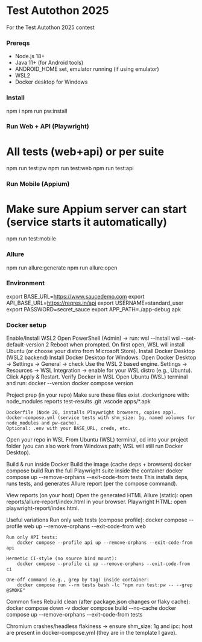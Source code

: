 # Test Autothon 2025
For the Test Autothon 2025 contest

### Prereqs
- Node.js 18+
- Java 11+ (for Android tools)
- ANDROID_HOME set, emulator running (if using emulator)
- WSL2
- Docker desktop for Windows

### Install
npm i
npm run pw:install

### Run Web + API (Playwright)
# All tests (web+api) or per suite
npm run test:pw
npm run test:web
npm run test:api

### Run Mobile (Appium)
# Make sure Appium server can start (service starts it automatically)
npm run test:mobile

### Allure
npm run allure:generate
npm run allure:open

### Environment
export BASE_URL=https://www.saucedemo.com
export API_BASE_URL=https://reqres.in/api
export USERNAME=standard_user
export PASSWORD=secret_sauce
export APP_PATH=./app-debug.apk


### Docker setup
Enable/Install WSL2
    Open PowerShell (Admin) → run:
        wsl --install
        wsl --set-default-version 2
    Reboot when prompted. On first open, WSL will install Ubuntu (or choose your distro from Microsoft Store).
    Install Docker Desktop (WSL2 backend)
    Install Docker Desktop for Windows.
    Open Docker Desktop → Settings → General → check Use the WSL 2 based engine.
    Settings → Resources → WSL Integration → enable for your WSL distro (e.g., Ubuntu). Click Apply & Restart.
    Verify Docker in WSL
    Open Ubuntu (WSL) terminal and run:
        docker --version
        docker compose version

Project prep (in your repo)
Make sure these files exist
    .dockerignore with:
        node_modules
        reports
        test-results
        .git
        .vscode
        apps/*.apk

    Dockerfile (Node 20, installs Playwright browsers, copies app).
    docker-compose.yml (service tests with shm_size: 1g, named volumes for node_modules and pw-cache).
    Optional: .env with your BASE_URL, creds, etc.
Open your repo in WSL
    From Ubuntu (WSL) terminal, cd into your project folder (you can also work from Windows path; WSL will still run Docker Desktop).

Build & run inside Docker
Build the image (cache deps + browsers)
    docker compose build
Run the full Playwright suite inside the container
    docker compose up --remove-orphans --exit-code-from tests
This installs deps, runs tests, and generates Allure report (per the compose command).

View reports (on your host)
    Open the generated HTML
    Allure (static): open reports/allure-report/index.html in your browser.
    Playwright HTML: open playwright-report/index.html.

Useful variations
    Run only web tests (compose profile):
        docker compose --profile web up --remove-orphans --exit-code-from web

    Run only API tests:
        docker compose --profile api up --remove-orphans --exit-code-from api

    Hermetic CI-style (no source bind mount):
        docker compose --profile ci up --remove-orphans --exit-code-from ci

    One-off command (e.g., grep by tag) inside container:
        docker compose run --rm tests bash -lc "npm run test:pw -- --grep @SMOKE"

Common fixes
Rebuild clean (after package.json changes or flaky cache):
    docker compose down -v
    docker compose build --no-cache
    docker compose up --remove-orphans --exit-code-from tests

Chromium crashes/headless flakiness → ensure shm_size: 1g and ipc: host are present in docker-compose.yml (they are in the template I gave).    